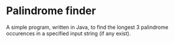 # Palindrome finder

A simple program, written in Java, to find the longest 3 palindrome occurences in a specified input string (if any exist).